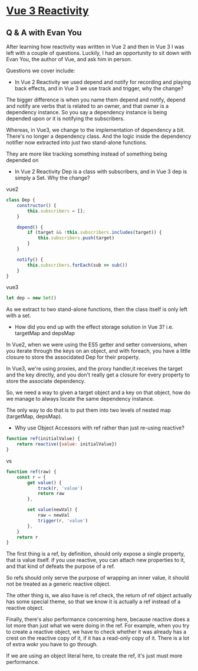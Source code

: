 # [Vue 3 Reactivity](https://www.vuemastery.com/courses/vue-3-reactivity/vue3-reactivity/)

## Q & A with Evan You

After learning how reactivity was written in Vue 2 and then in Vue 3 I was left with a couple of questions. Luckily, I had an opportunity to sit down with Evan You, the author of Vue, and ask him in person.

Questions we cover include:

- In Vue 2 Reactivity we used depend and notify for recording and playing back effects, and in Vue 3 we use track and trigger, why the change?

The bigger difference is when you name them depend and notify, depend and notify are verbs that is related to an owner, and that owner is a dependency instance. So you say a dependency instance is being depended upon or it is notifying the subscribers.

Whereas, in Vue3, we change to the implementation of dependency a bit. There's no longer a dependency class. And the logic inside the dependency notifier now extracted into just two stand-alone functions.

They are more like tracking something instead of something being depended on

- In Vue 2 Reactivity Dep is a class with subscribers, and in Vue 3 dep is simply a Set. Why the change?

vue2

```javaScript
class Dep {
    constructor() {
        this.subscribers = [];
    }

    depend() {
        if (target && !this.subscribers.includes(target)) {
            this.subscribers.push(target)
        }
    }

    notify() {
        this.subscribers.forEach(sub => sub())
    }
}
```

vue3

```javaScript
let dep = new Set()
```

As we extract to two stand-alone functions, then the class itself is only left with a set.

- How did you end up with the effect storage solution in Vue 3? i.e. targetMap and depsMap

In Vue2, when we were using the ES5 getter and setter conversions, when you iterate through the keys on an object, and with foreach, you have a little closure to store the associdated Dep for their property.

In Vue3, we're using proxies, and the proxy handler,it receives the target and the key directly, and you don't really get a closure for every property to store the associate dependency.

So, we need a way to given a target object and a key on that object, how do we manage to always locate the same dependency instance.

The only way to do that is to put them into two levels of nested map (targetMap, depsMap).

- Why use Object Accessors with ref rather than just re-using reactive?

```javaScript
function ref(initialValue) {
    return reactive({value: initialValue})
}
```

vs

```javaScript
function ref(raw) {
    const r = {
        get value() {
            track(r, 'value')
            return raw
        },

        set value(newVal) {
            raw = newVal
            trigger(r, 'value')
        },
    }
    return r
}
```

The first thing is a ref, by definition, should only expose a single property, that is value itself.
if you use reactive, you can attach new properties to it, and that kind of defeats the purpose of a ref.

So refs should only serve the purpose of wrapping an inner value, it should not be treated as a generic reactive object.

The other thing is, we also have is ref check, the return of ref object actually has some special theme, so that we know it is actually a ref instead of a reactive object.

Finally, there's also performance concerning here, because reactive does a lot more than just what we were doing in the ref. For example, when you try to create a reactive object, we have to check whether it was already has a crest on the reactive copy of it, if it has a read-only copy of it. There is a lot of extra wokr you have to go through.

If we are using an object literal here, to create the ref, it's just must more performance.
